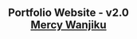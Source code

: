 <h2 align="center">
  Portfolio Website - v2.0<br/>
  <a href="https://soumyajit.vercel.app/" target="_blank">Mercy Wanjiku</a>
</h2>


<br/>

